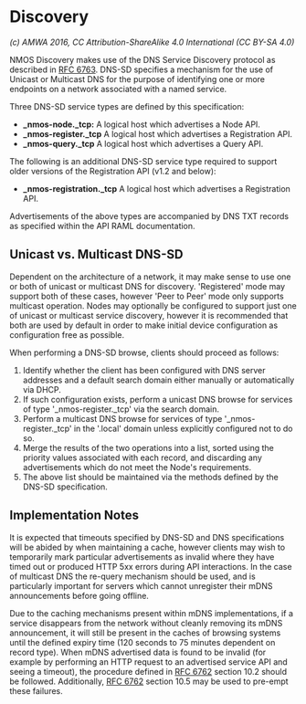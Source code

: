 # Discovery

_(c) AMWA 2016, CC Attribution-ShareAlike 4.0 International (CC BY-SA 4.0)_

NMOS Discovery makes use of the DNS Service Discovery protocol as described in [RFC 6763](https://tools.ietf.org/html/rfc6763). DNS-SD specifies a mechanism for the use of Unicast or Multicast DNS for the purpose of identifying one or more endpoints on a network associated with a named service.

Three DNS-SD service types are defined by this specification:

* **_nmos-node._tcp:** A logical host which advertises a Node API.
* **_nmos-register._tcp** A logical host which advertises a Registration API.
* **_nmos-query._tcp** A logical host which advertises a Query API.

The following is an additional DNS-SD service type required to support older versions of the Registration API (v1.2 and below):

* **_nmos-registration._tcp** A logical host which advertises a Registration API.

Advertisements of the above types are accompanied by DNS TXT records as specified within the API RAML documentation.

## Unicast vs. Multicast DNS-SD

Dependent on the architecture of a network, it may make sense to use one or both of unicast or multicast DNS for discovery. 'Registered' mode may support both of these cases, however 'Peer to Peer' mode only supports multicast operation. Nodes may optionally be configured to support just one of unicast or multicast service discovery, however it is recommended that both are used by default in order to make initial device configuration as configuration free as possible.

When performing a DNS-SD browse, clients should proceed as follows:

1. Identify whether the client has been configured with DNS server addresses and a default search domain either manually or automatically via DHCP.
2. If such configuration exists, perform a unicast DNS browse for services of type '\_nmos-register.\_tcp' via the search domain.
3. Perform a multicast DNS browse for services of type '\_nmos-register.\_tcp' in the '.local' domain unless explicitly configured not to do so.
4. Merge the results of the two operations into a list, sorted using the priority values associated with each record, and discarding any advertisements which do not meet the Node's requirements.
5. The above list should be maintained via the methods defined by the DNS-SD specification.

## Implementation Notes

It is expected that timeouts specified by DNS-SD and DNS specifications will be abided by when maintaining a cache, however clients may wish to temporarily mark particular advertisements as invalid where they have timed out or produced HTTP 5xx errors during API interactions. In the case of multicast DNS the re-query mechanism should be used, and is particularly important for servers which cannot unregister their mDNS announcements before going offline.

Due to the caching mechanisms present within mDNS implementations, if a service disappears from the network without cleanly removing its mDNS announcement, it will still be present in the caches of browsing systems until the defined expiry time (120 seconds to 75 minutes dependent on record type). When mDNS advertised data is found to be invalid (for example by performing an HTTP request to an advertised service API and seeing a timeout), the procedure defined in [RFC 6762](https://tools.ietf.org/html/rfc6762) section 10.2 should be followed. Additionally, [RFC 6762](https://tools.ietf.org/html/rfc6762) section 10.5 may be used to pre-empt these failures.
